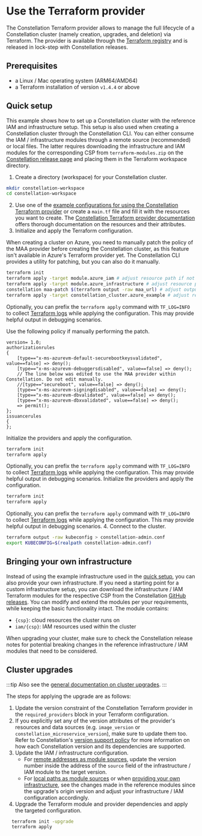 # Use the Terraform provider

The Constellation Terraform provider allows to manage the full lifecycle of a Constellation cluster (namely creation, upgrades, and deletion) via Terraform.
The provider is available through the [Terraform registry](https://registry.terraform.io/providers/edgelesssys/constellation/latest) and is released in lock-step with Constellation releases.

## Prerequisites

- a Linux / Mac operating system (ARM64/AMD64)
- a Terraform installation of version `v1.4.4` or above

## Quick setup

This example shows how to set up a Constellation cluster with the reference IAM and infrastructure setup. This setup is also used when creating a Constellation cluster through the Constellation CLI. You can either consume the IAM / infrastructure modules through a remote source (recommended) or local files. The latter requires downloading the infrastructure and IAM modules for the corresponding CSP from `terraform-modules.zip` on the [Constellation release page](https://github.com/edgelesssys/constellation/releases/latest) and placing them in the Terraform workspace directory.

1. Create a directory (workspace) for your Constellation cluster.

  ```bash
  mkdir constellation-workspace
  cd constellation-workspace
  ```

2. Use one of the [example configurations for using the Constellation Terraform provider](https://github.com/edgelesssys/constellation/tree/main/terraform-provider-constellation/examples/full) or create a `main.tf` file and fill it with the resources you want to create. The [Constellation Terraform provider documentation](https://registry.terraform.io/providers/edgelesssys/constellation/latest) offers thorough documentation on the resources and their attributes.
3. Initialize and apply the Terraform configuration.
  <tabs groupId="csp">

  <tabItem value="azure" label="Azure">
  When creating a cluster on Azure, you need to manually patch the policy of the MAA provider before creating the Constellation cluster, as this feature isn't available in Azure's Terraform provider yet. The Constellation CLI provides a utility for patching, but you
  can also do it manually.

  ```bash
  terraform init
  terraform apply -target module.azure_iam # adjust resource path if not using the example configuration
  terraform apply -target module.azure_infrastructure # adjust resource path if not using the example configuration
  constellation maa-patch $(terraform output -raw maa_url) # adjust output path / input if not using the example configuration or manually patch the resource
  terraform apply -target constellation_cluster.azure_example # adjust resource path if not using the example configuration
  ```

  Optionally, you can prefix the `terraform apply` command with `TF_LOG=INFO` to collect [Terraform logs](https://developer.hashicorp.com/terraform/internals/debugging) while applying the configuration. This may provide helpful output in debugging scenarios.

  Use the following policy if manually performing the patch.

  ```
  version= 1.0;
  authorizationrules
  {
      [type=="x-ms-azurevm-default-securebootkeysvalidated", value==false] => deny();
      [type=="x-ms-azurevm-debuggersdisabled", value==false] => deny();
      // The line below was edited to use the MAA provider within Constellation. Do not edit manually.
      //[type=="secureboot", value==false] => deny();
      [type=="x-ms-azurevm-signingdisabled", value==false] => deny();
      [type=="x-ms-azurevm-dbvalidated", value==false] => deny();
      [type=="x-ms-azurevm-dbxvalidated", value==false] => deny();
      => permit();
  };
  issuancerules
  {
  };
  ```

  </tabItem>
  <tabItem value="aws" label="AWS">
  Initialize the providers and apply the configuration.

  ```bash
  terraform init
  terraform apply
  ```

  Optionally, you can prefix the `terraform apply` command with `TF_LOG=INFO` to collect [Terraform logs](https://developer.hashicorp.com/terraform/internals/debugging) while applying the configuration. This may provide helpful output in debugging scenarios.
  </tabItem>
  <tabItem value="gcp" label="GCP">
  Initialize the providers and apply the configuration.

  ```bash
  terraform init
  terraform apply
  ```

  Optionally, you can prefix the `terraform apply` command with `TF_LOG=INFO` to collect [Terraform logs](https://developer.hashicorp.com/terraform/internals/debugging) while applying the configuration. This may provide helpful output in debugging scenarios.
  </tabItem>
  </tabs>
4. Connect to the cluster.

  ```bash
  terraform output -raw kubeconfig > constellation-admin.conf
  export KUBECONFIG=$(realpath constellation-admin.conf)
  ```

## Bringing your own infrastructure

Instead of using the example infrastructure used in the [quick setup](#quick-setup), you can also provide your own infrastructure.
If you need a starting point for a custom infrastructure setup, you can download the infrastructure / IAM Terraform modules for the respective CSP from the Constellation [GitHub releases](https://github.com/edgelesssys/constellation/releases). You can modify and extend the modules per your requirements, while keeping the basic functionality intact.
The module contains:

- `{csp}`: cloud resources the cluster runs on
- `iam/{csp}`: IAM resources used within the cluster

When upgrading your cluster, make sure to check the Constellation release notes for potential breaking changes in the reference infrastructure / IAM modules that need to be considered.

## Cluster upgrades

:::tip
Also see the [general documentation on cluster upgrades](./upgrade.md).
:::

The steps for applying the upgrade are as follows:

1. Update the version constraint of the Constellation Terraform provider in the `required_providers` block in your Terraform configuration.
2. If you explicitly set any of the version attributes of the provider's resources and data sources (e.g. `image_version` or `constellation_microservice_version`), make sure to update them too. Refer to Constellation's [version support policy](https://github.com/edgelesssys/constellation/blob/main/dev-docs/workflows/versions-support.md) for more information on how each Constellation version and its dependencies are supported.
3. Update the IAM / infrastructure configuration.
   - For [remote addresses as module sources](https://developer.hashicorp.com/terraform/language/modules/sources#fetching-archives-over-http), update the version number inside the address of the `source` field of the infrastructure / IAM module to the target version.
   - For [local paths as module sources](https://developer.hashicorp.com/terraform/language/modules/sources#local-paths) or when [providing your own infrastructure](#bringing-your-own-infrastructure), see the changes made in the reference modules since the upgrade's origin version and adjust your infrastructure / IAM configuration accordingly.
4. Upgrade the Terraform module and provider dependencies and apply the targeted configuration.

```bash
  terraform init -upgrade
  terraform apply
```
